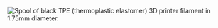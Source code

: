 ﻿![Spool of black TPE (thermoplastic elastomer) 3D printer filament in 1.75mm diameter.](https://m.media-amazon.com/images/I/71Gq+kieHTS._AC_SL1500_.jpg)
